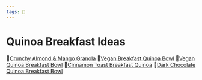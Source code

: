 ```yaml
---
tags: 🥑
---
```


# Quinoa Breakfast Ideas

🔸[Crunchy Almond & Mango Granola](https://www.pickuplimes.com/recipe/crunchy-almond-mango-granola-58)
🔸[Vegan Breakfast Quinoa Bowl](https://simpleveganblog.com/vegan-breakfast-quinoa-bowl/)
🔸[Vegan Quinoa Breakfast Bowl](https://www.vibrantplate.com/vegan-quinoa-breakfast-bowl/)
🔸[Cinnamon Toast Breakfast Quinoa](https://cookieandkate.com/cinnamon-breakfast-quinoa-recipe/)
🔸[Dark Chocolate Quinoa Breakfast Bowl](https://minimalistbaker.com/dark-chocolate-quinoa-breakfast-bowl/)

